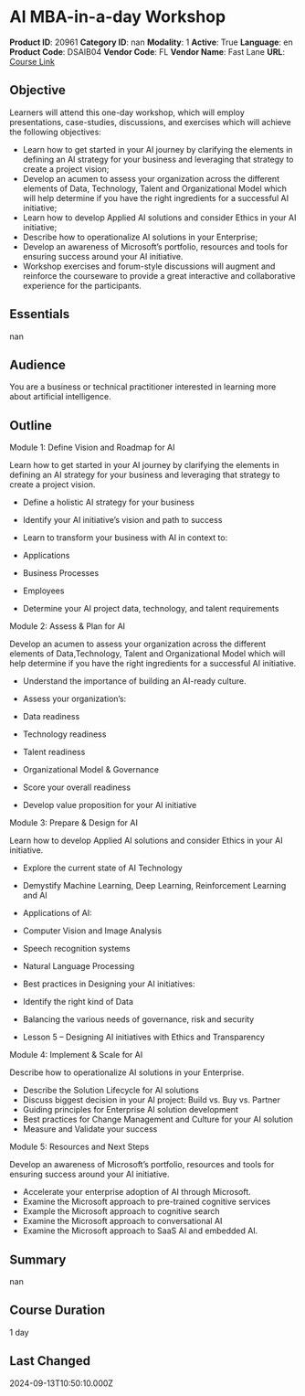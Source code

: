 # AI MBA-in-a-day Workshop

**Product ID**: 20961
**Category ID**: nan
**Modality**: 1
**Active**: True
**Language**: en
**Product Code**: DSAIB04
**Vendor Code**: FL
**Vendor Name**: Fast Lane
**URL**: [Course Link](https://www.fastlaneus.com/course/training-dsaib04)

## Objective
Learners will attend this one-day workshop, which will employ presentations, case-studies, discussions, and exercises which will achieve the following objectives:



- Learn how to get started in your AI journey by clarifying the elements in defining an AI strategy for your business and leveraging that strategy to create a project vision;
- Develop an acumen to assess your organization across the different elements of Data, Technology, Talent and Organizational Model which will help determine if you have the right ingredients for a successful AI initiative;
- Learn how to develop Applied AI solutions and consider Ethics in your AI initiative;
- Describe how to operationalize AI solutions in your Enterprise;
- Develop an awareness of Microsoft’s portfolio, resources and tools for ensuring success around your AI initiative.
- Workshop exercises and forum-style discussions will augment and reinforce the courseware to provide a great interactive and collaborative experience for the participants.

## Essentials
nan

## Audience
You are a business or technical practitioner interested in learning more about artificial intelligence.

## Outline
Module 1: Define Vision and Roadmap for AI


Learn how to get started in your AI journey by clarifying the elements in defining an AI strategy for your business and leveraging that strategy to create a project vision.



- Define a holistic AI strategy for your business
- Identify your AI initiative’s vision and path to success
- Learn to transform your business with AI in context to:

- Applications
- Business Processes
- Employees
- Determine your AI project data, technology, and talent requirements

Module 2: Assess & Plan for AI


Develop an acumen to assess your organization across the different elements of Data,Technology, Talent and Organizational Model which will help determine if you have the right ingredients for a successful AI initiative.



- Understand the importance of building an AI-ready culture.
- Assess your organization’s:

- Data readiness
- Technology readiness
- Talent readiness
- Organizational Model & Governance
- Score your overall readiness
- Develop value proposition for your AI initiative

Module 3: Prepare & Design for AI


Learn how to develop Applied AI solutions and consider Ethics in your AI initiative.



- Explore the current state of AI Technology
- Demystify Machine Learning, Deep Learning, Reinforcement Learning and AI
- Applications of AI:

- Computer Vision and Image Analysis
- Speech recognition systems
- Natural Language Processing
- Best practices in Designing your AI initiatives:

- Identify the right kind of Data
- Balancing the various needs of governance, risk and security
- Lesson 5 – Designing AI initiatives with Ethics and Transparency

Module 4: Implement & Scale for AI


Describe how to operationalize AI solutions in your Enterprise.



- Describe the Solution Lifecycle for AI solutions
- Discuss biggest decision in your AI project: Build vs. Buy vs. Partner
- Guiding principles for Enterprise AI solution development
- Best practices for Change Management and Culture for your AI solution
- Measure and Validate your success

Module 5: Resources and Next Steps


Develop an awareness of Microsoft’s portfolio, resources and tools for ensuring success around your AI initiative.



- Accelerate your enterprise adoption of AI through Microsoft.
- Examine the Microsoft approach to pre-trained cognitive services
- Example the Microsoft approach to cognitive search
- Examine the Microsoft approach to conversational AI
- Examine the Microsoft approach to SaaS AI and embedded AI.

## Summary
nan

## Course Duration
1 day

## Last Changed
2024-09-13T10:50:10.000Z
